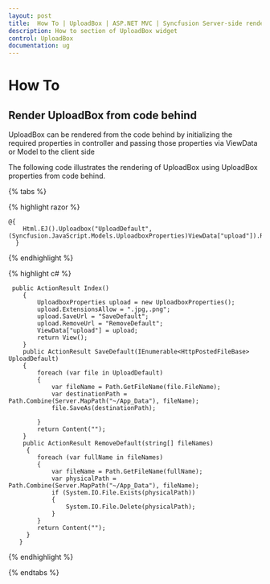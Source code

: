 ```yaml
---
layout: post
title:  How To | UploadBox | ASP.NET MVC | Syncfusion Server-side rendering
description: How to section of UploadBox widget
control: UploadBox
documentation: ug
---
```


# How To

## Render UploadBox from code behind

UploadBox can be rendered from the code behind by initializing the required properties in controller and passing those properties via ViewData or Model to the client side

The following code illustrates the rendering of UploadBox using UploadBox properties from code behind.

{% tabs %}

{% highlight razor %}
    
    @{ 
        Html.EJ().Uploadbox("UploadDefault", (Syncfusion.JavaScript.Models.UploadboxProperties)ViewData["upload"]).Render();
      }
			
{% endhighlight %}

{% highlight c# %}
	
     public ActionResult Index()
        {
            UploadboxProperties upload = new UploadboxProperties();
            upload.ExtensionsAllow = ".jpg,.png";
            upload.SaveUrl = "SaveDefault";
            upload.RemoveUrl = "RemoveDefault";
            ViewData["upload"] = upload;
            return View();
        }
        public ActionResult SaveDefault(IEnumerable<HttpPostedFileBase> UploadDefault)
        {
            foreach (var file in UploadDefault)
            {
                var fileName = Path.GetFileName(file.FileName);
                var destinationPath = Path.Combine(Server.MapPath("~/App_Data"), fileName);
                file.SaveAs(destinationPath);

            }
            return Content("");
        }
        public ActionResult RemoveDefault(string[] fileNames)
         {
            foreach (var fullName in fileNames)
            {
                var fileName = Path.GetFileName(fullName);
                var physicalPath = Path.Combine(Server.MapPath("~/App_Data"), fileName);
                if (System.IO.File.Exists(physicalPath))
                {
                    System.IO.File.Delete(physicalPath);
                }
            }
            return Content("");
         }
       }
	
{% endhighlight %}

{% endtabs %}

